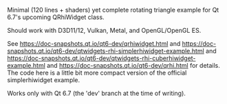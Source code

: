 Minimal (120 lines + shaders) yet complete rotating triangle example for Qt 6.7's upcoming QRhiWidget class.

Should work with D3D11/12, Vulkan, Metal, and OpenGL/OpenGL ES.

See https://doc-snapshots.qt.io/qt6-dev/qrhiwidget.html
and https://doc-snapshots.qt.io/qt6-dev/qtwidgets-rhi-simplerhiwidget-example.html
and https://doc-snapshots.qt.io/qt6-dev/qtwidgets-rhi-cuberhiwidget-example.html
and https://doc-snapshots.qt.io/qt6-dev/qrhi.html
for details. The code here is a little bit more compact version of the official simplerhiwidget example.

Works only with Qt 6.7 (the 'dev' branch at the time of writing).
